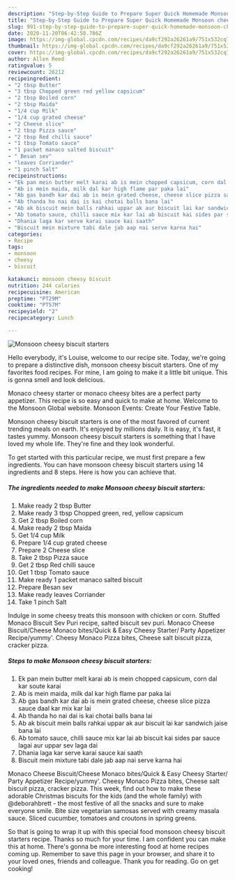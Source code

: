 ```yaml
---
description: "Step-by-Step Guide to Prepare Super Quick Homemade Monsoon cheesy biscuit starters"
title: "Step-by-Step Guide to Prepare Super Quick Homemade Monsoon cheesy biscuit starters"
slug: 991-step-by-step-guide-to-prepare-super-quick-homemade-monsoon-cheesy-biscuit-starters
date: 2020-11-20T06:42:58.786Z
image: https://img-global.cpcdn.com/recipes/da9cf292a26261a9/751x532cq70/monsoon-cheesy-biscuit-starters-recipe-main-photo.jpg
thumbnail: https://img-global.cpcdn.com/recipes/da9cf292a26261a9/751x532cq70/monsoon-cheesy-biscuit-starters-recipe-main-photo.jpg
cover: https://img-global.cpcdn.com/recipes/da9cf292a26261a9/751x532cq70/monsoon-cheesy-biscuit-starters-recipe-main-photo.jpg
author: Allen Reed
ratingvalue: 5
reviewcount: 26212
recipeingredient:
- "2 tbsp Butter"
- "3 tbsp Chopped green red yellow capsicum"
- "2 tbsp Boiled corn"
- "2 tbsp Maida"
- "1/4 cup Milk"
- "1/4 cup grated cheese"
- "2 Cheese slice"
- "2 tbsp Pizza sauce"
- "2 tbsp Red chilli sauce"
- "1 tbsp Tomato sauce"
- "1 packet manaco salted biscuit"
- " Besan sev"
- "leaves Corriander"
- "1 pinch Salt"
recipeinstructions:
- "Ek pan mein butter melt karai ab is mein chopped capsicum, corn dal kar soute karai"
- "Ab is mein maida, milk dal kar high flame par paka lai"
- "Ab gas bandh kar dai ab is mein grated cheese, cheese slice pizza sauce daal kar mix kar lai"
- "Ab thanda ho nai dai is kai chotai balls bana lai"
- "Ab ak biscuit mein balls rahkai uppar ak aur biscuit lai kar sandwich jaise bana lai"
- "Ab tomato sauce, chilli sauce mix kar lai ab biscuit kai sides par sauce lagai aur uppar sev laga dai"
- "Dhania laga kar serve karai sauce kai saath"
- "Biscuit mein mixture tabi dale jab aap nai serve karna hai"
categories:
- Recipe
tags:
- monsoon
- cheesy
- biscuit

katakunci: monsoon cheesy biscuit 
nutrition: 244 calories
recipecuisine: American
preptime: "PT29M"
cooktime: "PT57M"
recipeyield: "2"
recipecategory: Lunch

---
```



![Monsoon cheesy biscuit starters](https://img-global.cpcdn.com/recipes/da9cf292a26261a9/751x532cq70/monsoon-cheesy-biscuit-starters-recipe-main-photo.jpg)

Hello everybody, it's Louise, welcome to our recipe site. Today, we're going to prepare a distinctive dish, monsoon cheesy biscuit starters. One of my favorites food recipes. For mine, I am going to make it a little bit unique. This is gonna smell and look delicious.

Monaco cheesy starter or monaco cheesy bites are a perfect party appetizer. This recipe is so easy and quick to make at home. Welcome to the Monsoon Global website. Monsoon Events: Create Your Festive Table.

Monsoon cheesy biscuit starters is one of the most favored of current trending meals on earth. It's enjoyed by millions daily. It is easy, it's fast, it tastes yummy. Monsoon cheesy biscuit starters is something that I have loved my whole life. They're fine and they look wonderful.


To get started with this particular recipe, we must first prepare a few ingredients. You can have monsoon cheesy biscuit starters using 14 ingredients and 8 steps. Here is how you can achieve that.

<!--inarticleads1-->

##### The ingredients needed to make Monsoon cheesy biscuit starters:

1. Make ready 2 tbsp Butter
1. Make ready 3 tbsp Chopped green, red, yellow capsicum
1. Get 2 tbsp Boiled corn
1. Make ready 2 tbsp Maida
1. Get 1/4 cup Milk
1. Prepare 1/4 cup grated cheese
1. Prepare 2 Cheese slice
1. Take 2 tbsp Pizza sauce
1. Get 2 tbsp Red chilli sauce
1. Get 1 tbsp Tomato sauce
1. Make ready 1 packet manaco salted biscuit
1. Prepare  Besan sev
1. Make ready leaves Corriander
1. Take 1 pinch Salt


Indulge in some cheesy treats this monsoon with chicken or corn. Stuffed Monaco Biscuit Sev Puri recipe, salted biscuit sev puri. Monaco Cheese Biscuit/Cheese Monaco bites/Quick &amp; Easy Cheesy Starter/ Party Appetizer Recipe/yummy&#39;. Cheesy Monaco Pizza bites, Cheese salt biscuit pizza, cracker pizza. 

<!--inarticleads2-->

##### Steps to make Monsoon cheesy biscuit starters:

1. Ek pan mein butter melt karai ab is mein chopped capsicum, corn dal kar soute karai
1. Ab is mein maida, milk dal kar high flame par paka lai
1. Ab gas bandh kar dai ab is mein grated cheese, cheese slice pizza sauce daal kar mix kar lai
1. Ab thanda ho nai dai is kai chotai balls bana lai
1. Ab ak biscuit mein balls rahkai uppar ak aur biscuit lai kar sandwich jaise bana lai
1. Ab tomato sauce, chilli sauce mix kar lai ab biscuit kai sides par sauce lagai aur uppar sev laga dai
1. Dhania laga kar serve karai sauce kai saath
1. Biscuit mein mixture tabi dale jab aap nai serve karna hai


Monaco Cheese Biscuit/Cheese Monaco bites/Quick &amp; Easy Cheesy Starter/ Party Appetizer Recipe/yummy&#39;. Cheesy Monaco Pizza bites, Cheese salt biscuit pizza, cracker pizza. This week, find out how to make these adorable Christmas biscuits for the kids (and the whole family) with @deborahbrett - the most festive of all the snacks and sure to make everyone smile. Bite size vegetarian samosas served with creamy masala sauce. Sliced cucumber, tomatoes and croutons in spring greens. 

So that is going to wrap it up with this special food monsoon cheesy biscuit starters recipe. Thanks so much for your time. I am confident you can make this at home. There's gonna be more interesting food at home recipes coming up. Remember to save this page in your browser, and share it to your loved ones, friends and colleague. Thank you for reading. Go on get cooking!
